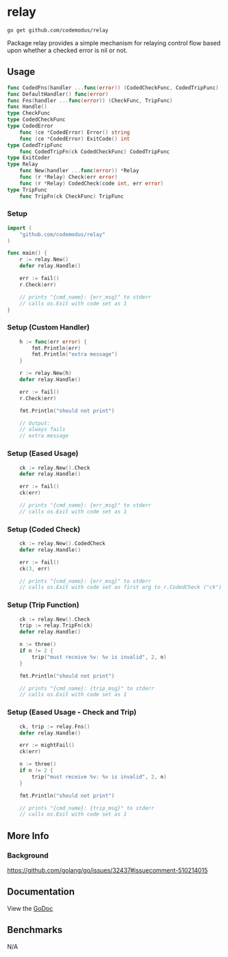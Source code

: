 # relay

    go get github.com/codemodus/relay

Package relay provides a simple mechanism for relaying control flow based upon
whether a checked error is nil or not.

## Usage

```go
func CodedFns(handler ...func(error)) (CodedCheckFunc, CodedTripFunc)
func DefaultHandler() func(error)
func Fns(handler ...func(error)) (CheckFunc, TripFunc)
func Handle()
type CheckFunc
type CodedCheckFunc
type CodedError
    func (ce *CodedError) Error() string
    func (ce *CodedError) ExitCode() int
type CodedTripFunc
    func CodedTripFn(ck CodedCheckFunc) CodedTripFunc
type ExitCoder
type Relay
    func New(handler ...func(error)) *Relay
    func (r *Relay) Check(err error)
    func (r *Relay) CodedCheck(code int, err error)
type TripFunc
    func TripFn(ck CheckFunc) TripFunc
```

### Setup

```go
import (
    "github.com/codemodus/relay"
)

func main() {
    r := relay.New()
    defer relay.Handle()

    err := fail()
    r.Check(err)

    // prints "{cmd_name}: {err_msg}" to stderr
    // calls os.Exit with code set as 1
}
```

### Setup (Custom Handler)

```go
    h := func(err error) {
        fmt.Println(err)
        fmt.Println("extra message")
    }

    r := relay.New(h)
    defer relay.Handle()

    err := fail()
    r.Check(err)

    fmt.Println("should not print")

    // Output:
    // always fails
    // extra message
```

### Setup (Eased Usage)

```go
    ck := relay.New().Check
    defer relay.Handle()

    err := fail()
    ck(err)

    // prints "{cmd_name}: {err_msg}" to stderr
    // calls os.Exit with code set as 1
```

### Setup (Coded Check)

```go
    ck := relay.New().CodedCheck
    defer relay.Handle()

    err := fail()
    ck(3, err)

    // prints "{cmd_name}: {err_msg}" to stderr
    // calls os.Exit with code set as first arg to r.CodedCheck ("ck")
```

### Setup (Trip Function)

```go
    ck := relay.New().Check
    trip := relay.TripFn(ck)
    defer relay.Handle()

    n := three()
    if n != 2 {
        trip("must receive %v: %v is invalid", 2, n)
    }

    fmt.Println("should not print")

    // prints "{cmd_name}: {trip_msg}" to stderr
    // calls os.Exit with code set as 1
```

### Setup (Eased Usage - Check and Trip)

```go
    ck, trip := relay.Fns()
    defer relay.Handle()

    err := mightFail()
    ck(err)

    n := three()
    if n != 2 {
        trip("must receive %v: %v is invalid", 2, n)
    }

    fmt.Println("should not print")

    // prints "{cmd_name}: {trip_msg}" to stderr
    // calls os.Exit with code set as 1
```

## More Info

### Background

https://github.com/golang/go/issues/32437#issuecomment-510214015

## Documentation

View the [GoDoc](https://pkg.go.dev/github.com/codemodus/relay)

## Benchmarks

N/A
